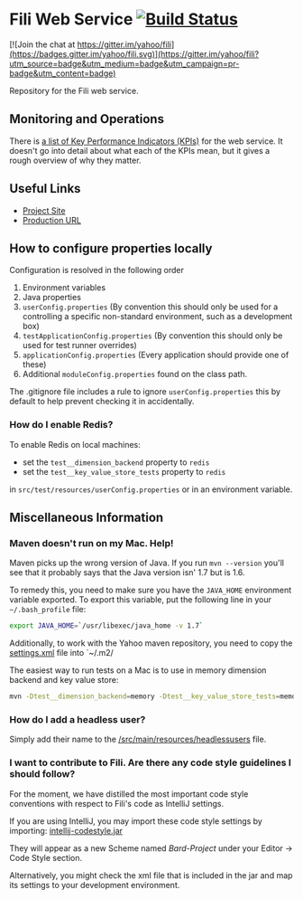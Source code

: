 Fili Web Service [![Build Status](http://jenkins.screwdriver.corp.yahoo.com:9999/jenkins/buildStatus/icon?job=14494-digits_hippodrome-trunk-component)](http://jenkins.screwdriver.corp.yahoo.com:9999/jenkins/job/14494-digits_hippodrome-trunk-component/)
==================

[![Join the chat at https://gitter.im/yahoo/fili](https://badges.gitter.im/yahoo/fili.svg)](https://gitter.im/yahoo/fili?utm_source=badge&utm_medium=badge&utm_campaign=pr-badge&utm_content=badge)

Repository for the Fili web service.

## Monitoring and Operations

There is [a list of Key Performance Indicators (KPIs)](kpis.md) for the web service. It doesn't go into detail about what each of the KPIs mean, but it gives a rough overview of why they matter.  


## Useful Links

- [Project Site](http://jenkins.screwdriver.corp.yahoo.com:9999/jenkins/job/14494-digits_hippodrome-trunk-component/ws/app_root/target/site/index.html)
- [Production URL](https://digits3.data.yahoo.com:4443)

## How to configure properties locally

Configuration is resolved in the following order

1. Environment variables
1. Java properties
1. `userConfig.properties` (By convention this should only be used for a controlling a specific non-standard environment, such as a development box)
1. `testApplicationConfig.properties` (By convention this should only be used for test runner overrides)
1. `applicationConfig.properties` (Every application should provide one of these)
1. Additional `moduleConfig.properties` found on the class path.

 The .gitignore file includes a rule to ignore `userConfig.properties` this by default to help prevent checking it in accidentally.

### How do I enable Redis?

To enable Redis on local machines:

- set the `test__dimension_backend` property to `redis`
- set the `test__key_value_store_tests` property to `redis`

in `src/test/resources/userConfig.properties` or in an environment variable.

## Miscellaneous Information

### Maven doesn't run on my Mac. Help!

Maven picks up the wrong version of Java. If you run `mvn --version` you'll see that it probably says that the Java version isn' 1.7 but is 1.6.

To remedy this, you need to make sure you have the `JAVA_HOME` environment variable exported. To export this variable, put the following line in your `~/.bash_profile` file:
 
```bash
export JAVA_HOME=`/usr/libexec/java_home -v 1.7`
```

Additionally, to work with the Yahoo maven repository, you need to copy the [settings.xml](settings.xml) file into `~/.m2/

The easiest way to run tests on a Mac is to use in memory dimension backend and key value store: 

```bash
mvn -Dtest__dimension_backend=memory -Dtest__key_value_store_tests=memory clean test
```

### How do I add a headless user?

Simply add their name to the [/src/main/resources/headlessusers](src/main/resources/headlessusers) file.

### I want to contribute to Fili. Are there any code style guidelines I should follow?

For the moment, we have distilled the most important code style conventions with respect to Fili's code as IntelliJ settings.

If you are using IntelliJ, you may import these code style settings by importing: [intellij-codestyle.jar](intellij-codestyle.jar)

They will appear as a new Scheme named *Bard-Project* under your Editor &rarr; Code Style section.

Alternatively, you might check the xml file that is included in the jar and map its settings to your development environment.
